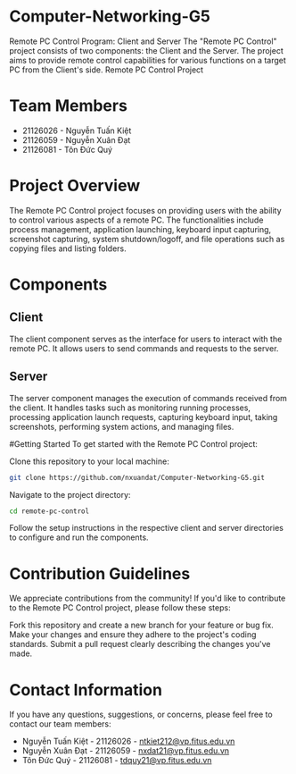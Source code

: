 # Computer-Networking-G5
Remote PC Control Program: Client and Server  The "Remote PC Control" project consists of two components: the Client and the Server. The project aims to provide remote control capabilities for various functions on a target PC from the Client's side.
Remote PC Control Project

# Team Members
- 21126026 - Nguyễn Tuấn Kiệt
- 21126059 - Nguyễn Xuân Đạt
- 21126081 - Tôn Đức Quý

# Project Overview
The Remote PC Control project focuses on providing users with the ability to control various aspects of a remote PC. The functionalities include process management, application launching, keyboard input capturing, screenshot capturing, system shutdown/logoff, and file operations such as copying files and listing folders.

# Components
## Client
The client component serves as the interface for users to interact with the remote PC. It allows users to send commands and requests to the server.

## Server
The server component manages the execution of commands received from the client. It handles tasks such as monitoring running processes, processing application launch requests, capturing keyboard input, taking screenshots, performing system actions, and managing files.

#Getting Started
To get started with the Remote PC Control project:

Clone this repository to your local machine:

```bash
git clone https://github.com/nxuandat/Computer-Networking-G5.git
```
Navigate to the project directory:
```bash
cd remote-pc-control
```
Follow the setup instructions in the respective client and server directories to configure and run the components.

# Contribution Guidelines
We appreciate contributions from the community! If you'd like to contribute to the Remote PC Control project, please follow these steps:

Fork this repository and create a new branch for your feature or bug fix.
Make your changes and ensure they adhere to the project's coding standards.
Submit a pull request clearly describing the changes you've made.
# Contact Information
If you have any questions, suggestions, or concerns, please feel free to contact our team members:

- Nguyễn Tuấn Kiệt - 21126026 - ntkiet212@vp.fitus.edu.vn
- Nguyễn Xuân Đạt - 21126059 - nxdat21@vp.fitus.edu.vn
- Tôn Đức Quý - 21126081 - tdquy21@vp.fitus.edu.vn
